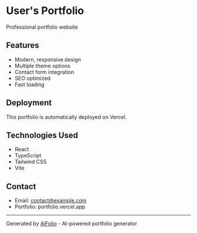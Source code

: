 # User's Portfolio

Professional portfolio website

## Features

- Modern, responsive design
- Multiple theme options
- Contact form integration
- SEO optimized
- Fast loading

## Deployment

This portfolio is automatically deployed on Vercel.

## Technologies Used

- React
- TypeScript
- Tailwind CSS
- Vite

## Contact

- Email: contact@example.com
- Portfolio: portfolio.vercel.app

---

Generated by [AiFolio](https://aifolio.com) - AI-powered portfolio generator
